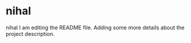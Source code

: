 # nihal
nihal
I am editing the README file. Adding some more details about the project description.
